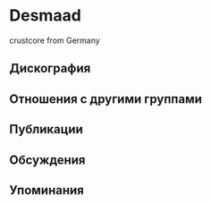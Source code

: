 # Desmaad

crustcore from Germany

## Дискография


## Отношения с другими группами


## Публикации


## Обсуждения


## Упоминания

